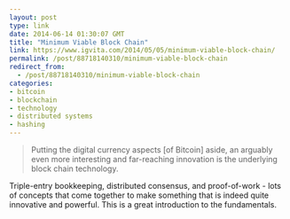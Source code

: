 ```yaml
---
layout: post
type: link
date: 2014-06-14 01:30:07 GMT
title: "Minimum Viable Block Chain"
link: https://www.igvita.com/2014/05/05/minimum-viable-block-chain/
permalink: /post/88718140310/minimum-viable-block-chain
redirect_from: 
  - /post/88718140310/minimum-viable-block-chain
categories:
- bitcoin
- blockchain
- technology
- distributed systems
- hashing
---
```

<blockquote>Putting the digital currency aspects [of Bitcoin] aside, an arguably even more interesting and far-reaching innovation is the underlying block chain technology.</blockquote>
<p>Triple-entry bookkeeping, distributed consensus, and proof-of-work - lots of concepts that come together to make something that is indeed quite innovative and powerful. This is a great introduction to the fundamentals.</p>